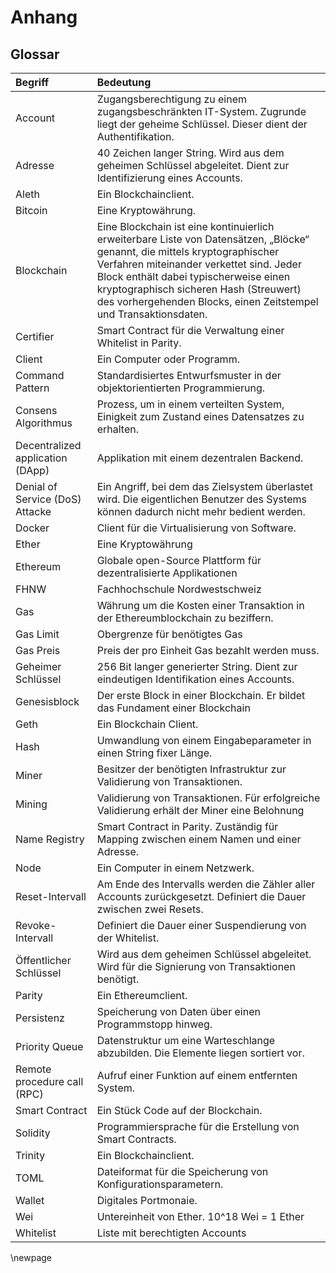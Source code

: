 # Anhang

## Glossar

| Begriff            | Bedeutung                    |
|:-------------------|:-----------------------------|
| Account            | Zugangsberechtigung zu einem zugangsbeschränkten IT-System. Zugrunde liegt der geheime Schlüssel. Dieser dient der Authentifikation.|
| Adresse            | 40 Zeichen langer String. Wird aus dem geheimen Schlüssel abgeleitet. Dient zur Identifizierung eines Accounts. |
| Aleth              | Ein Blockchainclient.|
| Bitcoin            | Eine Kryptowährung.                              |
| Blockchain         | Eine Blockchain ist eine kontinuierlich erweiterbare Liste von Datensätzen, „Blöcke“ genannt, die mittels kryptographischer Verfahren miteinander verkettet sind. Jeder Block enthält dabei typischerweise einen kryptographisch sicheren Hash (Streuwert) des vorhergehenden Blocks, einen Zeitstempel und Transaktionsdaten.|
| Certifier           | Smart Contract für die Verwaltung einer Whitelist in Parity.|
| Client              | Ein Computer oder Programm.|
| Command Pattern     | Standardisiertes Entwurfsmuster in der objektorientierten Programmierung.|
| Consens Algorithmus | Prozess, um in einem verteilten System, Einigkeit zum Zustand eines Datensatzes zu erhalten.|
| Decentralized application (DApp)| Applikation mit einem dezentralen Backend.|
| Denial of Service (DoS) Attacke | Ein Angriff, bei dem das Zielsystem überlastet wird. Die eigentlichen Benutzer des Systems können dadurch nicht mehr bedient werden. |
| Docker             | Client für die Virtualisierung von Software.|
| Ether              | Eine Kryptowährung                             |
| Ethereum           |Globale open-Source Plattform für dezentralisierte  Applikationen |
| FHNW               | Fachhochschule Nordwestschweiz|
| Gas                | Währung um die Kosten einer Transaktion in der Ethereumblockchain zu beziffern.|
| Gas Limit          | Obergrenze für benötigtes Gas|
| Gas Preis          | Preis der pro Einheit Gas bezahlt werden muss.|
| Geheimer Schlüssel | 256 Bit langer generierter String. Dient zur eindeutigen Identifikation eines Accounts.|
| Genesisblock       | Der erste Block in einer Blockchain. Er bildet das Fundament einer Blockchain |
| Geth               | Ein Blockchain Client.|
| Hash               | Umwandlung von einem Eingabeparameter in einen String fixer Länge.|
| Miner              | Besitzer der benötigten Infrastruktur zur Validierung von Transaktionen.|
| Mining             | Validierung von Transaktionen. Für erfolgreiche Validierung erhält der Miner eine Belohnung|
| Name Registry      | Smart Contract in Parity. Zuständig für Mapping zwischen einem Namen und einer Adresse.|
| Node               | Ein Computer in einem Netzwerk.|
| Reset-Intervall   | Am Ende des Intervalls werden die Zähler aller Accounts zurückgesetzt. Definiert die Dauer zwischen zwei Resets. |
| Revoke-Intervall   | Definiert die Dauer einer Suspendierung von der Whitelist.|
| Öffentlicher Schlüssel| Wird aus dem geheimen Schlüssel abgeleitet. Wird für die Signierung von Transaktionen benötigt.|
| Parity             | Ein Ethereumclient. |
| Persistenz         | Speicherung von Daten über einen Programmstopp hinweg.|
| Priority Queue     | Datenstruktur um eine Warteschlange abzubilden. Die Elemente liegen sortiert vor.|
| Remote procedure call (RPC)| Aufruf einer Funktion auf einem entfernten System.|
| Smart Contract     | Ein Stück Code auf der Blockchain.|
| Solidity           | Programmiersprache für die Erstellung von Smart Contracts.|
| Trinity            | Ein Blockchainclient.|
| TOML               | Dateiformat für die Speicherung von Konfigurationsparametern.|
| Wallet             | Digitales Portmonaie. |
| Wei                | Untereinheit von Ether. 10^18 Wei = 1 Ether|
| Whitelist          | Liste mit berechtigten Accounts|

\newpage


